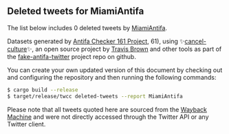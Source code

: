 ## Deleted tweets for MiamiAntifa

The list below includes 0 deleted tweets by
[MiamiAntifa](https://twitter.com/MiamiAntifa).



Datasets generated by [Antifa Checker 161 Project](https://twitter.com/antifacheck161), 61), using ✨[cancel-culture](https://github.com/travisbrown/cancel-culture)✨, an open source project by 
[Travis Brown](https://twitter.com/travisbrown) and other tools as part of the 
[fake-antifa-twitter](https://github.com/antifacheck161/fake-antifa-twitter) project repo on github.

You can create your own updated version of this document by checking out and configuring the
repository and then running the following commands:

```bash
$ cargo build --release
$ target/release/twcc deleted-tweets --report MiamiAntifa
```

Please note that all tweets quoted here are sourced from the
[Wayback Machine](https://web.archive.org) and were not directly accessed through the Twitter API or
any Twitter client.

